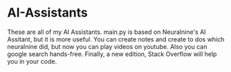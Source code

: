 # AI-Assistants
These are all of my AI Assistants. main.py is based on Neuralnine's AI Assitant, but it is more useful. You can create notes and create to dos which neuralnine did, but now you can play videos on youtube. Also you can google search hands-free. Finally, a new edition, Stack Overflow will help you in your code.
